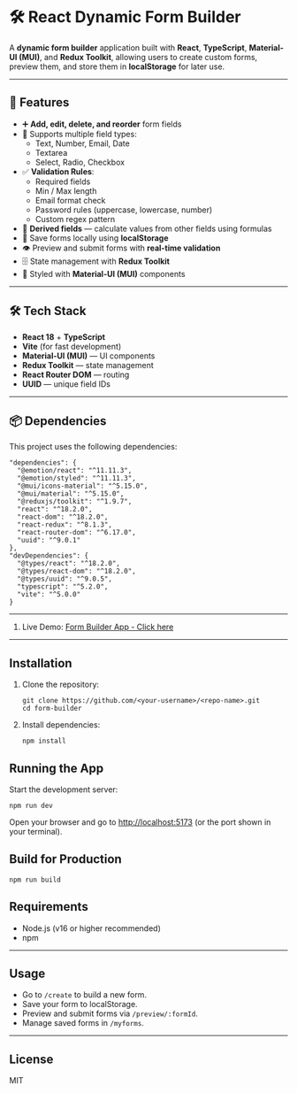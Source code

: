 # 🛠️ React Dynamic Form Builder

A **dynamic form builder** application built with **React**, **TypeScript**, **Material-UI (MUI)**, and **Redux Toolkit**, allowing users to create custom forms, preview them, and store them in **localStorage** for later use.

---

## 📌 Features

- ➕ **Add, edit, delete, and reorder** form fields
- 📝 Supports multiple field types:
  - Text, Number, Email, Date
  - Textarea
  - Select, Radio, Checkbox
- ✅ **Validation Rules**:
  - Required fields
  - Min / Max length
  - Email format check
  - Password rules (uppercase, lowercase, number)
  - Custom regex pattern
- 🔄 **Derived fields** — calculate values from other fields using formulas
- 💾 Save forms locally using **localStorage**
- 👁️ Preview and submit forms with **real-time validation**
- 🗄️ State management with **Redux Toolkit**
- 🎨 Styled with **Material-UI (MUI)** components

---

## 🛠️ Tech Stack

- **React 18** + **TypeScript**
- **Vite** (for fast development)
- **Material-UI (MUI)** — UI components
- **Redux Toolkit** — state management
- **React Router DOM** — routing
- **UUID** — unique field IDs

---

## 📦 Dependencies

This project uses the following dependencies:

```jsonc
"dependencies": {
  "@emotion/react": "^11.11.3",
  "@emotion/styled": "^11.11.3",
  "@mui/icons-material": "^5.15.0",
  "@mui/material": "^5.15.0",
  "@reduxjs/toolkit": "^1.9.7",
  "react": "^18.2.0",
  "react-dom": "^18.2.0",
  "react-redux": "^8.1.3",
  "react-router-dom": "^6.17.0",
  "uuid": "^9.0.1"
},
"devDependencies": {
  "@types/react": "^18.2.0",
  "@types/react-dom": "^18.2.0",
  "@types/uuid": "^9.0.5",
  "typescript": "^5.2.0",
  "vite": "^5.0.0"
}
```
---
1. Live Demo: [Form Builder App - Click here](https://form-builder-abrp-5ln5xjsb6-shaik-nazeers-projects.vercel.app)
---

## Installation

1. Clone the repository:

   ```
   git clone https://github.com/<your-username>/<repo-name>.git
   cd form-builder
   ```

2. Install dependencies:
   ```
   npm install
   ```

## Running the App

Start the development server:

```
npm run dev
```

Open your browser and go to [http://localhost:5173](http://localhost:5173) (or the port shown in your terminal).

## Build for Production

```
npm run build
```

## Requirements

- Node.js (v16 or higher recommended)
- npm

---

## Usage

- Go to `/create` to build a new form.
- Save your form to localStorage.
- Preview and submit forms via `/preview/:formId`.
- Manage saved forms in `/myforms`.

---

## License

MIT
